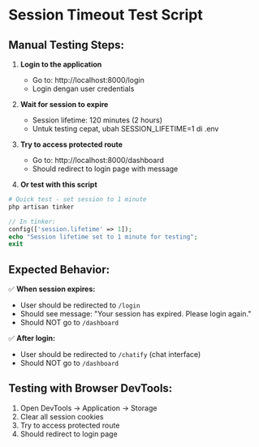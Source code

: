 # Session Timeout Test Script

## Manual Testing Steps:

1. **Login to the application**
   - Go to: http://localhost:8000/login
   - Login dengan user credentials

2. **Wait for session to expire**
   - Session lifetime: 120 minutes (2 hours)
   - Untuk testing cepat, ubah SESSION_LIFETIME=1 di .env

3. **Try to access protected route**
   - Go to: http://localhost:8000/dashboard
   - Should redirect to login page with message

4. **Or test with this script**

```bash
# Quick test - set session to 1 minute
php artisan tinker
```

```php
// In tinker:
config(['session.lifetime' => 1]);
echo "Session lifetime set to 1 minute for testing";
exit
```

## Expected Behavior:

✅ **When session expires:**
- User should be redirected to `/login`
- Should see message: "Your session has expired. Please login again."
- Should NOT go to `/dashboard`

✅ **After login:**
- User should be redirected to `/chatify` (chat interface)
- Should NOT go to `/dashboard`

## Testing with Browser DevTools:

1. Open DevTools → Application → Storage
2. Clear all session cookies
3. Try to access protected route
4. Should redirect to login page
